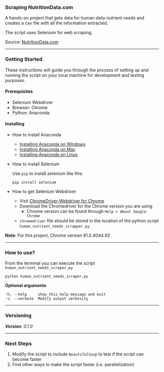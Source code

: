 ### Scraping NutritionData.com

A hands-on project that gets data for human daily nutrient needs and creates a csv file with all the information extracted.

The script uses Selenium for web scraping.

Source: [NutritionData.com](https://nutritiondata.self.com/)

---------

### Getting Started

These instructions will guide you through the process of setting up and running the script on your local machine for development and testing purposes.

#### Prerequisites

* Selenium Webdriver
* Browser: Chrome
* Python: Anaconda

#### Installing

* How to install Anaconda

   * [Installing Anaconda on Windows](https://docs.anaconda.com/anaconda/install/windows/)
   * [Installing Anaconda on Mac](https://docs.anaconda.com/anaconda/install/mac-os/)
   * [Installing Anaconda on Linux](https://docs.anaconda.com/anaconda/install/linux/)

* How to install Selenium

   Use `pip` to install selenium like this:

     `pip install selenium`

* How to get Selenium Webdriver

   * Visit [ChromeDriver-Webdriver for Chrome](https://sites.google.com/a/chromium.org/chromedriver/downloads)
   * Download the Chromedriver for the Chrome version you are using
      * Chrome version can be found through `Help > About Google Chrome`
   * `chromedriver` file should be stored in the location of the python script `human_nutrient_needs_scrapper.py`

**Note**: For this project, Chrome version 81.0.4044.92

----------

### How to use?

From the terminal you can execute the script `human_nutrient_needs_scraper.py`

`python human_nutrient_needs_scraper.py`

**Optional arguments**

```
-h, --help     show this help message and exit
-v, --verbose  Modify output verbosity
```

----------

### Versioning

***Version**: 0.1.0*

----------

### Next Steps

1. Modify the script to include `BeautifulSoup` to test if the script can become faster
2. Find other ways to make the script faster (i.e. parallelization)